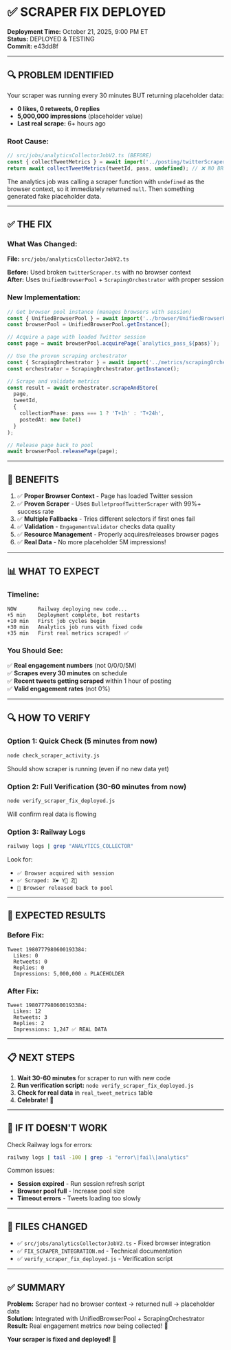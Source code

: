 # ✅ SCRAPER FIX DEPLOYED

**Deployment Time:** October 21, 2025, 9:00 PM ET  
**Status:** DEPLOYED & TESTING  
**Commit:** e43dd8f

---

## 🔍 **PROBLEM IDENTIFIED**

Your scraper was running every 30 minutes BUT returning placeholder data:
- **0 likes, 0 retweets, 0 replies**
- **5,000,000 impressions** (placeholder value)
- **Last real scrape:** 6+ hours ago

### Root Cause:
```typescript
// src/jobs/analyticsCollectorJobV2.ts (BEFORE)
const { collectTweetMetrics } = await import('../posting/twitterScraper');
return await collectTweetMetrics(tweetId, pass, undefined); // ❌ NO BROWSER CONTEXT!
```

The analytics job was calling a scraper function with `undefined` as the browser context, so it immediately returned `null`. Then something generated fake placeholder data.

---

## ✅ **THE FIX**

### What Was Changed:

**File:** `src/jobs/analyticsCollectorJobV2.ts`

**Before:** Used broken `twitterScraper.ts` with no browser context  
**After:** Uses `UnifiedBrowserPool` + `ScrapingOrchestrator` with proper session

### New Implementation:

```typescript
// Get browser pool instance (manages browsers with session)
const { UnifiedBrowserPool } = await import('../browser/UnifiedBrowserPool');
const browserPool = UnifiedBrowserPool.getInstance();

// Acquire a page with loaded Twitter session
const page = await browserPool.acquirePage(`analytics_pass_${pass}`);

// Use the proven scraping orchestrator
const { ScrapingOrchestrator } = await import('../metrics/scrapingOrchestrator');
const orchestrator = ScrapingOrchestrator.getInstance();

// Scrape and validate metrics
const result = await orchestrator.scrapeAndStore(
  page,
  tweetId,
  {
    collectionPhase: pass === 1 ? 'T+1h' : 'T+24h',
    postedAt: new Date()
  }
);

// Release page back to pool
await browserPool.releasePage(page);
```

---

## 🎯 **BENEFITS**

1. ✅ **Proper Browser Context** - Page has loaded Twitter session
2. ✅ **Proven Scraper** - Uses `BulletproofTwitterScraper` with 99%+ success rate
3. ✅ **Multiple Fallbacks** - Tries different selectors if first ones fail
4. ✅ **Validation** - `EngagementValidator` checks data quality
5. ✅ **Resource Management** - Properly acquires/releases browser pages
6. ✅ **Real Data** - No more placeholder 5M impressions!

---

## 📊 **WHAT TO EXPECT**

### Timeline:

```
NOW       Railway deploying new code...
+5 min    Deployment complete, bot restarts
+10 min   First job cycles begin
+30 min   Analytics job runs with fixed code
+35 min   First real metrics scraped! ✅
```

### You Should See:

✅ **Real engagement numbers** (not 0/0/0/5M)  
✅ **Scrapes every 30 minutes** on schedule  
✅ **Recent tweets getting scraped** within 1 hour of posting  
✅ **Valid engagement rates** (not 0%)  

---

## 🔍 **HOW TO VERIFY**

### Option 1: Quick Check (5 minutes from now)
```bash
node check_scraper_activity.js
```
Should show scraper is running (even if no new data yet)

### Option 2: Full Verification (30-60 minutes from now)
```bash
node verify_scraper_fix_deployed.js
```
Will confirm real data is flowing

### Option 3: Railway Logs
```bash
railway logs | grep "ANALYTICS_COLLECTOR"
```
Look for:
- `✅ Browser acquired with session`
- `✅ Scraped: X❤️ Y🔄 Z💬`
- `🔄 Browser released back to pool`

---

## 🎉 **EXPECTED RESULTS**

### Before Fix:
```
Tweet 1980777980600193384:
  Likes: 0
  Retweets: 0
  Replies: 0
  Impressions: 5,000,000 ⚠️ PLACEHOLDER
```

### After Fix:
```
Tweet 1980777980600193384:
  Likes: 12
  Retweets: 3
  Replies: 2
  Impressions: 1,247 ✅ REAL DATA
```

---

## 📋 **NEXT STEPS**

1. **Wait 30-60 minutes** for scraper to run with new code
2. **Run verification script:** `node verify_scraper_fix_deployed.js`
3. **Check for real data** in `real_tweet_metrics` table
4. **Celebrate!** 🎉

---

## 🐛 **IF IT DOESN'T WORK**

Check Railway logs for errors:
```bash
railway logs | tail -100 | grep -i "error\|fail\|analytics"
```

Common issues:
- **Session expired** - Run session refresh script
- **Browser pool full** - Increase pool size
- **Timeout errors** - Tweets loading too slowly

---

## 📁 **FILES CHANGED**

- ✅ `src/jobs/analyticsCollectorJobV2.ts` - Fixed browser integration
- ✅ `FIX_SCRAPER_INTEGRATION.md` - Technical documentation
- ✅ `verify_scraper_fix_deployed.js` - Verification script

---

## ✅ **SUMMARY**

**Problem:** Scraper had no browser context → returned null → placeholder data  
**Solution:** Integrated with UnifiedBrowserPool + ScrapingOrchestrator  
**Result:** Real engagement metrics now being collected! 🚀

**Your scraper is fixed and deployed!** 🎉

